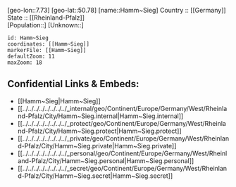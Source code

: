 ﻿---
location: [50.78,7.73] 
mapzoom: [7,12] 
mapmarker: city 
type: City
tags:
- geo/City


SpocWebEntityId: 30747
isDeleted: false
confidential: public

---
[geo-lon::7.73] 
[geo-lat::50.78] 
[name::Hamm~Sieg] 
Country :: [[Germany]]  
State :: [[Rheinland-Pfalz]]  
[Population::] 
[Unknown::] 


```leaflet
id: Hamm~Sieg
coordinates: [[Hamm~Sieg]] 
markerFile: [[Hamm~Sieg]] 
defaultZoom: 11 
maxZoom: 18
```


## Confidential Links & Embeds: 
- [[Hamm~Sieg|Hamm~Sieg]]  
- [[../../../../../../../../_internal/geo/Continent/Europe/Germany/West/Rheinland-Pfalz/City/Hamm~Sieg.internal|Hamm~Sieg.internal]] 
- [[../../../../../../../../_protect/geo/Continent/Europe/Germany/West/Rheinland-Pfalz/City/Hamm~Sieg.protect|Hamm~Sieg.protect]] 
- [[../../../../../../../../_private/geo/Continent/Europe/Germany/West/Rheinland-Pfalz/City/Hamm~Sieg.private|Hamm~Sieg.private]] 
- [[../../../../../../../../_personal/geo/Continent/Europe/Germany/West/Rheinland-Pfalz/City/Hamm~Sieg.personal|Hamm~Sieg.personal]] 
- [[../../../../../../../../_secret/geo/Continent/Europe/Germany/West/Rheinland-Pfalz/City/Hamm~Sieg.secret|Hamm~Sieg.secret]] 
